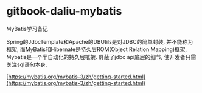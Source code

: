 # gitbook-daliu-mybatis
MyBatis学习备记

Spring的JdbcTemplate和Apache的DBUtils是对JDBC的简单封装, 并不能称为框架, 而MyBatis和Hibernate是持久层ROM(Object Relation Mapping)框架, Mybatis是一个半自动化的持久层框架. 屏蔽了jdbc api底层的细节, 使开发者只需关注sql语句本身.

[https://mybatis.org/mybatis-3/zh/getting-started.html](https://mybatis.org/mybatis-3/zh/getting-started.html)

